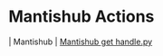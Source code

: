

 # Mantishub Actions 

| Mantishub | [Mantishub get handle.py](https://github.com/unskript/Awesome-CloudOps-Automation/tree/master/Mantishub/legos/mantishub_get_handle) 
